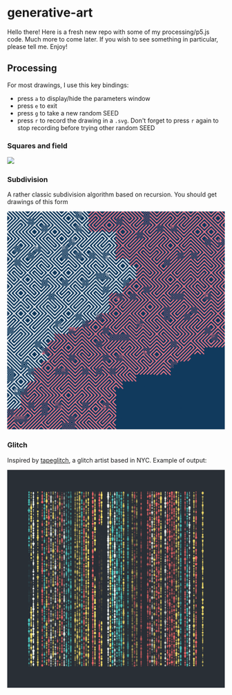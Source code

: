 # generative-art

Hello there! Here is a fresh new repo with some of my
processing/p5.js code. Much more to come later. If you wish to see
something in particular, please tell me. Enjoy!

## Processing
For most drawings, I use this key bindings:
- press `a` to display/hide the parameters window
- press `e` to exit
- press `g` to take a new random SEED
- press `r` to record the drawing in a `.svg`. Don't forget to press `r` again to stop recording before trying other random SEED

### Squares and field

![](sketchbook/processing/subdivision/squares_and_field/squares_and_field5.svg)

### Subdivision

A rather classic subdivision algorithm based on recursion. You should get drawings of this form

![](sketchbook/processing/subdivision/subdivision-SEED11726419.svg)

### Glitch

Inspired by [tapeglitch](https://www.instagram.com/tapeglitch/), a glitch artist based in NYC. Example of output:

![](sketchbook/processing/glitch/glitchSeed102.svg)
